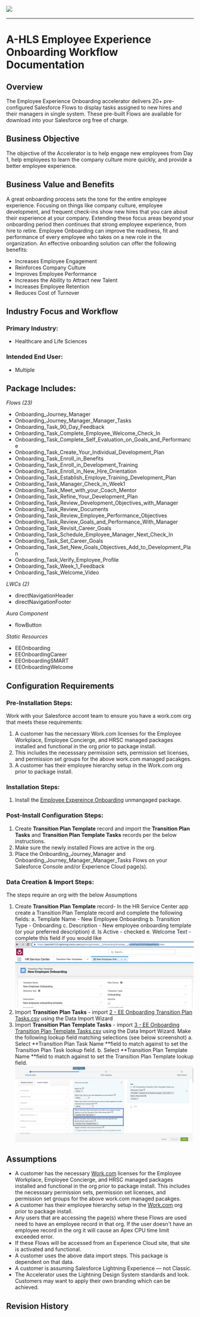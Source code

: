 ![](/images/ahlsbanner.png)

*** 
# A-HLS Employee Experience Onboarding Workflow Documentation

## **Overview**

The Employee Experience Onboarding accelerator delivers 20+ pre-configured Salesforce Flows to display tasks assigned to new hires and their managers in single system. These pre-built Flows are available for download into your Salesforce org free of charge.

## **Business Objective**

The objective of the Accelerator is to help engage new employees from Day 1, help employees to learn the company culture more quickly, and provide a better employee experience.

## **Business Value and Benefits**

A great onboarding process sets the tone for the entire employee experience. Focusing on things like company culture, employee development, and frequent check-ins show new hires that you care about their experience at your company. Extending these focus areas beyond your onboarding period then continues that strong employee experience, from hire to retire. Employee Onboarding can improve the readiness, fit and performance of every employee who takes on a new role in the organization. An effective onboarding solution can offer the following benefits:

* Increases Employee Engagement
* Reinforces Company Culture
* Improves Employee Performance
* Increases the Ability to Attract new Talent
* Increases Employee Retention
* Reduces Cost of Turnover

## Industry Focus and Workflow

### Primary Industry:

* Healthcare and Life Sciences

### Intended End User:

* Multiple

## Package Includes:

*Flows (23)*

* Onboarding_Journey_Manager
* Onboarding_Journey_Manager_Manager_Tasks
* Onboarding_Task_90_Day_Feedback
* Onboarding_Task_Complete_Employee_Welcome_Check_In
* Onboarding_Task_Complete_Self_Evaluation_on_Goals_and_Performance
* Onboarding_Task_Create_Your_Individual_Development_Plan
* Onboarding_Task_Enroll_in_Benefits
* Onboarding_Task_Enroll_in_Development_Training
* Onboarding_Task_Enroll_in_New_Hire_Orientation
* Onboarding_Task_Establish_Employe_Training_Development_Plan
* Onboarding_Task_Manager_Check_in_Week1
* Onboarding_Task_Meet_with_your_Coach_Mentor
* Onboarding_Task_Refine_Your_Development_Plan
* Onboarding_Task_Review_Development_Objectives_with_Manager
* Onboarding_Task_Review_Documents
* Onboarding_Task_Review_Employee_Performance_Objectives
* Onboarding_Task_Review_Goals_and_Performance_With_Manager
* Onboarding_Task_Revisit_Career_Goals
* Onboarding_Task_Schedule_Employee_Manager_Next_Check_In
* Onboarding_Task_Set_Career_Goals
* Onboarding_Task_Set_New_Goals_Objectives_Add_to_Development_Plan
* Onboarding_Task_Verify_Employee_Profile
* Onboarding_Task_Week_1_Feedback
* Onboarding_Task_Welcome_Video

*LWCs (2)*

* directNavigationHeader
* directNavigationFooter

*Aura Component*

* flowButton

*Static Resources*

* EEOnboarding
* EEOnboardingCareer
* EEOnboardingSMART
* EEOnboardingWelcome

## Configuration Requirements

### Pre-Installation Steps:
Work with your Salesforce accont team to ensure you have a work.com org that meets these requirements:
1. A customer has the necessary Work.com licenses for the Employee Workplace, Employee Concierge, and HRSC managed packages installed and functional in the org prior to package install.
2. This includes the necesssary permission sets, permission set licenses, and permission set groups for the above work.com managed pacakges.
3. A customer has their employee hierarchy setup in the Work.com org prior to package install.

### Installation Steps:

1. Install the [Employee Expereince Onboarding](https://login.salesforce.com/packaging/installPackage.apexp?p0=04tDp0000006OoV) unmangaged package.

### Post-Install Configuration Steps:

1. Create **Transition Plan Template** record and import the **Transition Plan Tasks** and **Transition Plan Template Tasks** records per the below instructions. 
2. Make sure the newly installed Flows are active in the org. 
3. Place the Onboarding_Journey_Manager and Onboarding_Journey_Manager_Manager_Tasks Flows on your Salesforce Console and/or Experience Cloud page(s). 

### Data Creation & Import Steps:

The steps require an org with the below Assumptions

1. Create **Transition Plan Template** record- In the HR Service Center app create a Transition Plan Template record and complete the following fields:
    a. Template Name - New Employee Onboarding
    b. Transition Type - Onboarding
    c. Description - New employee onboarding template (or your preferred description) 
    d. Is Active - checked 
    e. Welcome Text - complete this field if you would like
      ![](/images/transitionplantemplateimage.png)
2. Import **Transition Plan Tasks** - import [2 - EE Onboarding Transition Plan Tasks.csv](https://github.com/healthcare-and-life-sciences/employee-experience-onboarding/blob/main/Data%20Files/2%20-%20EE%20Onboarding%20Transition%20Plan%20Tasks.csv) using the Data Import Wizard
3. Import **Transition Plan Template Tasks** - import [3 - EE Onboarding Transition Plan Template Tasks.csv](https://github.com/healthcare-and-life-sciences/employee-experience-onboarding/blob/main/Data%20Files/3%20-%20EE%20Onboarding%20Transition%20Plan%20Template%20Tasks.csv) using the Data Import Wizard. Make the following lookup field matching selections (see below screenshot)
    a. Select **Transition Plan Task Name **field to match against to set the Transition Plan Task lookup field.
    b. Select **Transition Plan Template Name **field to match against to set the Transition Plan Template lookup field.
    ![](/images/transitionplantemplatetasks.png)

## Assumptions

* A customer has the necessary [Work.com](http://work.com/) licenses for the Employee Workplace, Employee Concierge, and HRSC managed packages installed and functional in the org prior to package install. This includes the necesssary permission sets, permission set licenses, and permission set groups for the above work.com managed pacakges.
* A customer has their employee hierarchy setup in the [Work.com](http://work.com/) org prior to package install.
* Any users that are accessing the page(s) where these Flows are used need to have an employee record in that org. If the user doesn't have an employee record in the org it will cause an Apex CPU time limit exceeded error. 
* If these Flows will be accessed from an Experience Cloud site, that site is activated and functional. 
* A customer uses the above data import steps. This package is dependent on that data.   
* A customer is assuming Salesforce Lightning Experience — not Classic.
* The Accelerator uses the Lightning Design System standards and look. Customers may want to apply their own branding which can be achieved.

## Revision History
